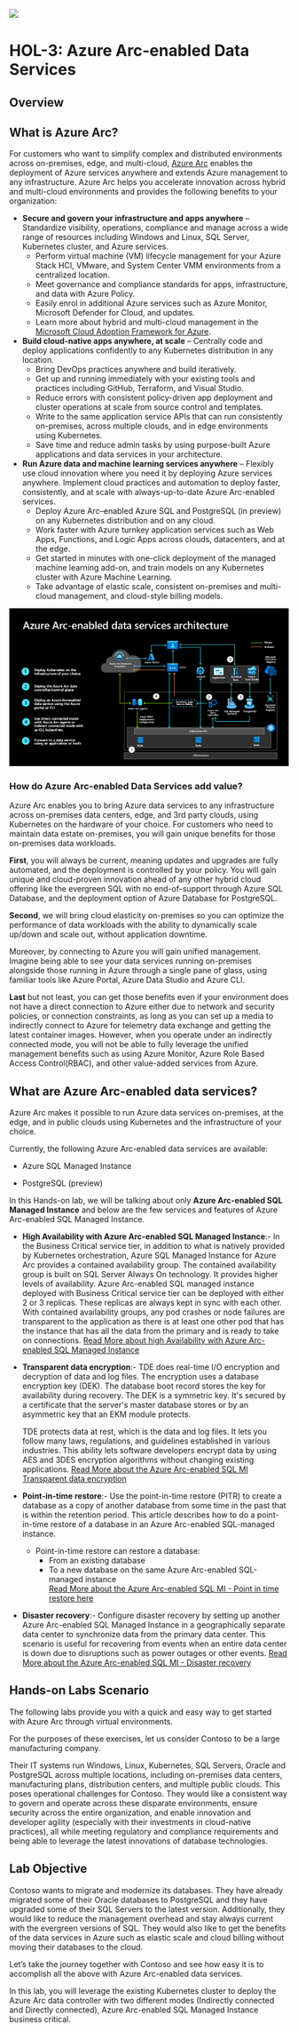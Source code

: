 ![](images/Arc-logo.png) 

# HOL-3: Azure Arc-enabled Data Services

## Overview

## What is Azure Arc?
For customers who want to simplify complex and distributed environments across on-premises, edge, and multi-cloud, [Azure Arc](https://azure.microsoft.com/services/azure-arc/) enables the deployment of Azure services anywhere and extends Azure management to any infrastructure. 
Azure Arc helps you accelerate innovation across hybrid and multi-cloud environments and provides the following benefits to your organization:
   * **Secure and govern your infrastructure and apps anywhere** – Standardize visibility, operations, compliance and manage across a wide range of resources including Windows and Linux, SQL Server, Kubernetes cluster, and Azure services. 
      * Perform virtual machine (VM) lifecycle management for your Azure Stack HCI, VMware, and System Center VMM environments from a centralized location.
      * Meet governance and compliance standards for apps, infrastructure, and data with Azure Policy.
      * Easily enrol in additional Azure services such as Azure Monitor, Microsoft Defender for Cloud, and updates.
      * Learn more about hybrid and multi-cloud management in the [Microsoft Cloud Adoption Framework for Azure](https://aka.ms/adopt/hybrid).
   * **Build cloud-native apps anywhere, at scale** – Centrally code and deploy applications confidently to any Kubernetes distribution in any location. 
      * Bring DevOps practices anywhere and build iteratively.
      * Get up and running immediately with your existing tools and practices including GitHub, Terraform, and Visual Studio.
      * Reduce errors with consistent policy-driven app deployment and cluster operations at scale from source control and templates.
      * Write to the same application service APIs that can run consistently on-premises, across multiple clouds, and in edge environments using Kubernetes.
      * Save time and reduce admin tasks by using purpose-built Azure applications and data services in your architecture.
   * **Run Azure data and machine learning services anywhere** – Flexibly use cloud innovation where you need it by deploying Azure services anywhere. Implement cloud practices and automation to deploy faster, consistently, and at scale with always-up-to-date Azure Arc-enabled services.
      * Deploy Azure Arc–enabled Azure SQL and PostgreSQL (in preview) on any Kubernetes distribution and on any cloud. 
      * Work faster with Azure turnkey application services such as Web Apps, Functions, and Logic Apps across clouds, datacenters, and at the edge.
      * Get started in minutes with one-click deployment of the managed machine learning add-on, and train models on any Kubernetes cluster with Azure Machine Learning.
      * Take advantage of elastic scale, consistent on-premises and multi-cloud management, and cloud-style billing models.
   
![](images/arcdiagramm.png)

### How do Azure Arc-enabled Data Services add value?

Azure Arc enables you to bring Azure data services to any infrastructure across on-premises data centers, edge, and 3rd party clouds, using Kubernetes on the hardware of your choice. For customers who need to maintain data estate on-premises, you will gain unique benefits for those on-premises data workloads.

**First**, you will always be current, meaning updates and upgrades are fully automated, and the deployment is controlled by your policy. You will gain unique and cloud-proven innovation ahead of any other hybrid cloud offering like the evergreen SQL with no end-of-support through Azure SQL Database, and the deployment option of Azure Database for PostgreSQL.

**Second**, we will bring cloud elasticity on-premises so you can optimize the performance of data workloads with the ability to dynamically scale up/down and scale out, without application downtime.

Moreover, by connecting to Azure you will gain unified management. Imagine being able to see your data services running on-premises alongside those running in Azure through a single pane of glass, using familiar tools like Azure Portal, Azure Data Studio and Azure CLI.

**Last** but not least, you can get those benefits even if your environment does not have a direct connection to Azure either due to network and security policies, or connection constraints, as long as you can set up a media to indirectly connect to Azure for telemetry data exchange and getting the latest container images. However, when you operate under an indirectly connected mode, you will not be able to fully leverage the unified management benefits such as using Azure Monitor, Azure Role Based Access Control(RBAC), and other value-added services from Azure.

## What are Azure Arc-enabled data services?

Azure Arc makes it possible to run Azure data services on-premises, at the edge, and in public clouds using Kubernetes and the infrastructure of your choice.

  Currently, the following Azure Arc-enabled data services are available:

   * Azure SQL Managed Instance
   
   * PostgreSQL (preview)
    
In this Hands-on lab, we will be talking about only **Azure Arc-enabled SQL Managed Instance** and below are the few services and features of Azure Arc-enabled SQL Managed Instance.

   * **High Availability with Azure Arc-enabled SQL Managed Instance**:- In the Business Critical service tier, in addition to what is natively provided by Kubernetes orchestration, Azure SQL Managed Instance for Azure Arc provides a contained availability group. The contained availability group is built on SQL Server Always On technology. It provides higher levels of availability. Azure Arc-enabled SQL managed instance deployed with Business Critical service tier can be deployed with either 2 or 3 replicas. These replicas are always kept in sync with each other. With contained availability groups, any pod crashes or node failures are transparent to the application as there is at least one other pod that has the instance that has all the data from the primary and is ready to take on connections. [Read More about high Availability with Azure Arc-enabled SQL Managed Instance](https://docs.microsoft.com/en-us/azure/azure-arc/data/managed-instance-high-availability)
    
   * **Transparent data encryption**:- TDE does real-time I/O encryption and decryption of data and log files. The encryption uses a database encryption key (DEK). The database boot record stores the key for availability during recovery. The DEK is a symmetric key. It's secured by a certificate that the server's master database stores or by an asymmetric key that an EKM module protects.
    
        TDE protects data at rest, which is the data and log files. It lets you follow many laws, regulations, and guidelines established in various industries. This ability lets software developers encrypt data by using AES and 3DES encryption algorithms without changing existing applications. [Read More about the Azure Arc-enabled SQL MI Transparent data encryption](https://docs.microsoft.com/en-us/azure/azure-arc/data/configure-transparent-data-encryption-manually?tabs=windows)

   * **Point-in-time restore**:- Use the point-in-time restore (PITR) to create a database as a copy of another database from some time in the past that is within the retention period. This article describes how to do a point-in-time restore of a database in an Azure Arc-enabled SQL-managed instance. 

      - Point-in-time restore can restore a database:
        * From an existing database
        * To a new database on the same Azure Arc-enabled SQL-managed instance      
   [Read More about the Azure Arc-enabled SQL MI - Point in time restore here](https://docs.microsoft.com/en-us/azure/azure-arc/data/point-in-time-restore)
             
   * **Disaster recovery**:- Configure disaster recovery by setting up another Azure Arc-enabled SQL Managed Instance in a geographically separate data center to synchronize data from the primary data center. This scenario is useful for recovering from events when an entire data center is down due to disruptions such as power outages or other events. [Read More about the Azure Arc-enabled SQL MI - Disaster recovery](https://docs.microsoft.com/en-us/azure/azure-arc/data/point-in-time-restore)
        

## Hands-on Labs Scenario

The following labs provide you with a quick and easy way to get started with Azure Arc through virtual environments. 

For the purposes of these exercises, let us consider Contoso to be a large manufacturing company. 

Their IT systems run Windows, Linux, Kubernetes, SQL Servers, Oracle and PostgreSQL across multiple locations, including on-premises data centers, manufacturing plans, distribution centers, and multiple public clouds. This poses operational challenges for Contoso. They would like a consistent way to govern and operate across these disparate environments, ensure security across the entire organization, and enable innovation and developer agility (especially with their investments in cloud-native practices), all while meeting regulatory and compliance requirements and being able to leverage the latest innovations of database technologies.


## Lab Objective

Contoso wants to migrate and modernize its databases. They have already migrated some of their Oracle databases to PostgreSQL and they have upgraded some of their SQL Servers to the latest version. Additionally, they would like to reduce the management overhead and stay always current with the evergreen versions of SQL. They would also like to get the benefits of the data services in Azure such as elastic scale and cloud billing without moving their databases to the cloud.

Let’s take the journey together with Contoso and see how easy it is to accomplish all the above with Azure Arc-enabled data services. 

In this lab, you will leverage the existing Kubernetes cluster to deploy the Azure Arc data controller with two different modes (Indirectly connected and Directly connected), Azure Arc-enabled SQL Managed Instance business critical.
